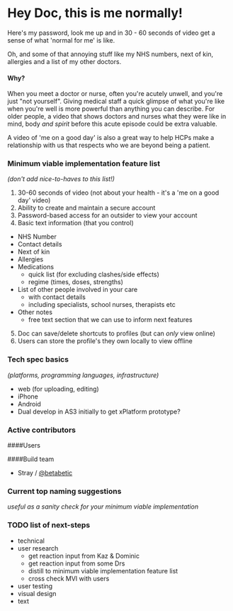 Hey Doc, this is me normally!
=========

Here's my password, look me up and in 30 - 60 seconds of video get a sense of what 'normal for me' is like.

Oh, and some of that annoying stuff like my NHS numbers, next of kin, allergies and a list of my other doctors.

#### Why?

When you meet a doctor or nurse, often you're acutely unwell, and you're just "not yourself".
Giving medical staff a quick glimpse of what you're like when you're well is more powerful than anything you can describe.
For older people, a video that shows doctors and nurses what they were like in mind, body _and spirit_ before this acute episode could be extra valuable.

A video of 'me on a good day' is also a great way to help HCPs make a relationship with us that respects who we are beyond being a patient.

### Minimum viable implementation feature list 
_(don't add nice-to-haves to this list!)_

1. 30-60 seconds of video (not about your health - it's a 'me on a good day' video)
2. Ability to create and maintain a secure account
3. Password-based access for an outsider to view your account
4. Basic text information (that you control)
  - NHS Number
  - Contact details
  - Next of kin
  - Allergies
  - Medications 
    - quick list (for excluding clashes/side effects)  
    - regime (times, doses, strengths)
  - List of other people involved in your care
    - with contact details
    - including specialists, school nurses, therapists etc
  - Other notes
    - free text section that we can use to inform next features
5. Doc can save/delete shortcuts to profiles (but can _only_ view online)
6. Users can store the profile's they own locally to view offline

### Tech spec basics 
_(platforms, programming languages, infrastructure)_

- web (for uploading, editing)
- iPhone
- Android
- Dual develop in AS3 initially to get xPlatform prototype?

### Active contributors
####Users

####Build team
  - Stray / [@betabetic](http://www.twitter.com/betabetic)

### Current top naming suggestions 
_useful as a sanity check for your minimum viable implementation_

### TODO list of next-steps
- technical
- user research
  - get reaction input from Kaz & Dominic
  - get reaction input from some Drs
  - distill to minimum viable implementation feature list
  - cross check MVI with users
- user testing
- visual design
- text
